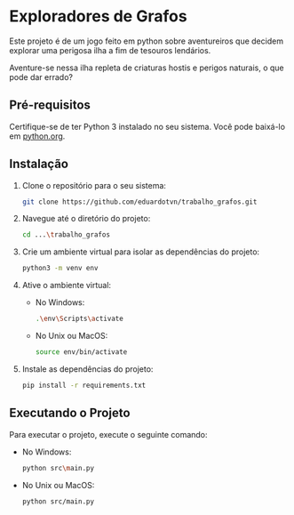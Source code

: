 # Exploradores de Grafos

Este projeto é de um jogo feito em python sobre aventureiros que decidem explorar uma perigosa ilha a fim de tesouros lendários.

Aventure-se nessa ilha repleta de criaturas hostis e perigos naturais, o que pode dar errado?  

## Pré-requisitos

Certifique-se de ter Python 3 instalado no seu sistema. Você pode baixá-lo em <a href="https://www.python.org/downloads/" target="_blank">python.org</a>.

## Instalação

1. Clone o repositório para o seu sistema:
    ```bash
    git clone https://github.com/eduardotvn/trabalho_grafos.git
    ```

2. Navegue até o diretório do projeto:
    ```bash
    cd ...\trabalho_grafos
    ```

3. Crie um ambiente virtual para isolar as dependências do projeto:
    ```bash
    python3 -m venv env
    ```

4. Ative o ambiente virtual:
    - No Windows:
        ```bash
        .\env\Scripts\activate
        ```
    - No Unix ou MacOS:
        ```bash
        source env/bin/activate
        ```

5. Instale as dependências do projeto:
    ```bash
    pip install -r requirements.txt
    ```

## Executando o Projeto

Para executar o projeto, execute o seguinte comando:
  - No Windows:
    ```bash
    python src\main.py
    ```
  - No Unix ou MacOS:
    ```bash
    python src/main.py
    ```
